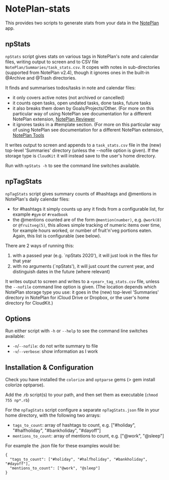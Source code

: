 # NotePlan-stats
This provides two scripts to generate stats from your data in the [NotePlan](https://noteplan.co/) app.

<!-- Yes, I'll keep both around. New users will get CloudKit by default, if someone still has files in iCloud Drive, NotePlan will keep iCloud Drive by default till the user changes it manually. 
Folders inside "Notes" will be uploaded. I didn't try adding folders in "Calendar", but they definitely won't be added in the root folder. Also hidden files won't be synced, such as files starting with a dot. -->

## npStats
`npStats` script gives stats on various tags in NotePlan's note and calendar files, writing output to screen and to CSV file `NotePlan/Summaries/task_stats.csv`.
It copes with notes in sub-directories (supported from NotePlan v2.4), though it ignores ones in the built-in @Archive and @Trash directories.

It finds and summarises todos/tasks in note and calendar files:
- it only covers active notes (not archived or cancelled)
- it counts open tasks, open undated tasks, done tasks, future tasks
- it also breaks them down by Goals/Projects/Other. (For more on this particular way of using NotePlan see documentation for a different NotePlan extension, [NotePlan Reviewer]((https://github.com/jgclark/NotePlan-review).)
- it ignores tasks in a #template section. (For more on this particular way of using NotePlan see documentation for a different NotePlan extension, [NotePlan Tools]((https://github.com/jgclark/NotePlan-tools).)

It writes output to screen and appends to a `task_stats.csv` file in the (new) top-level 'Summaries' directory (unless the --nofile option is given). If the storage type is `CloudKit` it will instead save to the user's home directory.

Run with `npStats -h` to see the command line switches available.

## npTagStats
`npTagStats` script gives summary counts of #hashtags and @mentions in NotePlan's daily calendar files:
- for #hashtags it simply counts up any it finds from a configurable list, for example `#gym` or `#readbook` 
- the @mentions counted are of the form `@mention(number)`, e.g. `@work(8)` or `@fruitveg(5)`, this allows simple tracking of numeric items over time, for example hours worked, or number of fruit'n'veg portions eaten. Again, this list is configurable (see below).

There are 2 ways of running this:

1. with a passed year (e.g. `npStats 2020'), it will just look in the files for that year
2. with no arguments (`npStats'), it will just count the current year, and distinguish dates in the future (where relevant)

It writes output to screen and writes to a `<year>_tag_stats.csv` file, unless the `--nofile` command line option is given. (The location depends which NotePlan storage type you use: it goes in the (new) top-level 'Summaries' directory in NotePlan for iCloud Drive or Dropbox, or the user's home directory for CloudKit.)

## Options
Run either script with `-h` or `--help` to see the command line switches available:
- `-n`/`--nofile`: do not write summary to file
- `-v`/`--verbose`: show information as I work

## Installation & Configuration
Check you have installed the `colorize` and `optparse` gems (> gem install colorize optparse).

Add the .rb script(s) to your path, and then set them as executable (`chmod 755 np*.rb`)

For the `npTagStats` script configure a separate `npTagStats.json` file in your home directory, with the following two arrays:
- `tags_to_count`: array of hashtags to count, e.g. ["#holiday", "#halfholiday", "#bankholiday", "#dayoff"]
- `mentions_to_count`: array of mentions to count, e.g. ["@work", "@sleep"]

For example the .json file for these examples would be:
```
{
  "tags_to_count": ["#holiday", "#halfholiday", "#bankholiday", "#dayoff"],
  "mentions_to_count": ["@work", "@sleep"]
}
```
